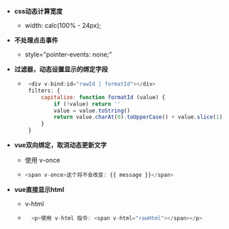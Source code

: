 - ******css动态计算宽度******
    - width: calc(100% - 24px);
    
- ******不处理点击事件******
    - style="pointer-events: none;" 
    
- **过滤器，动态设置显示的绑定字段**
    -  ```js
        <div v-bind:id="rawId | formatId"></div>
        filters: {
            capitalize: function formatId (value) {
                if (!value) return ''
                value = value.toString()
                return value.charAt(0).toUpperCase() + value.slice(1)
            }
        }
        ```
       
- **vue双向绑定，取消动态更新文字**
  - 使用 v-once 
  - ```js
    <span v-once>这个将不会改变: {{ message }}</span>
    ```
  
- **vue直接显示html**
    - v-html
    - ```js
        <p>使用 v-html 指令: <span v-html="rawHtml"></span></p>
      ```

